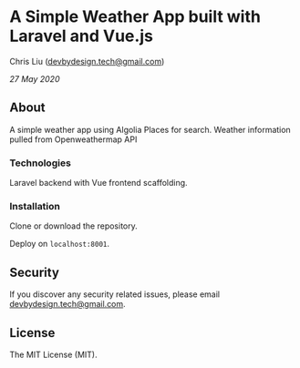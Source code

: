 # A Simple Weather App built with Laravel and Vue.js
 
Chris Liu (devbydesign.tech@gmail.com)
 
*27 May 2020*
 
## About 
A simple weather app using Algolia Places for search.
Weather information pulled from Openweathermap API
 
### Technologies
Laravel backend with Vue frontend scaffolding. 
 
### Installation
Clone or download the repository.

Deploy on `localhost:8001`.
 
## Security
If you discover any security related issues, please email devbydesign.tech@gmail.com.
 
## License
The MIT License (MIT).
